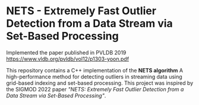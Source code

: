 # NETS - Extremely Fast Outlier Detection from a Data Stream via Set-Based Processing
Implemented the paper published in PVLDB 2019 https://www.vldb.org/pvldb/vol12/p1303-yoon.pdf

This repository contains a C++ implementation of the **NETS algorithm**
A high-performance method for detecting outliers in streaming data using grid-based indexing and set-based processing. This project was inspired by the SIGMOD 2022 paper _"NETS: Extremely Fast Outlier Detection from a Data Stream via Set-Based Processing"_.

